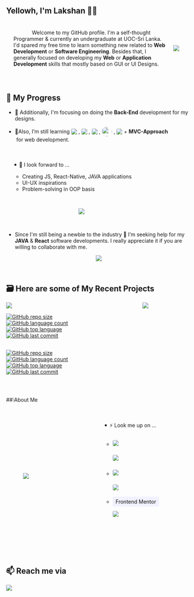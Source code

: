 ## Yellowh, I'm Lakshan 👋😃

<section style="display: flex; align-items: center; flex-wrap: wrap; margin-bottom: 5px;">
<div style="text-indent: 50px; padding: 20px; max-width: 415px; min-width: 300px;">Welcome to my GitHub profile. I'm a self-thought Programmer & currently an undergraduate at UOC-Sri Lanka. I'd spared my free time to learn something new related to <b>Web Development</b> or <b>Software Engineering</b>. Besides that, I generally focused on developing my <b>Web</b> or <b>Application Development</b> skills that mostly based on GUI or UI Designs.</div>
<br/>
<picture>
<source 
    srcset="https://github-readme-stats.vercel.app/api?username=M-lakshan&show_icons=true&theme=tokyonight"
    media="(prefers-color-scheme: dark)"
/>
<source
    srcset="https://github-readme-stats.vercel.app/api?username=M-lakshan&show_icons=true&theme=light"
    media="(prefers-color-scheme: light), (prefers-color-scheme: no-preference)"
/>
<img src="https://github-readme-stats.vercel.app/api?username=M-lakshan&show_icons=true"/>
</picture>
</section>
<!--
- <p style="display: flex; align-items: center; flex-wrap: wrap;">🤠 I've intermediate knowlage in programing, scripting languages like&nbsp;<img style="border-radius: 50%; width: 22px; height: 23px;" src="https://img.shields.io/badge/C-00599C?&logoColor=white"/>&nbsp;,&nbsp;<img src="https://img.shields.io/badge/Java-ED8B00?style=for-the-badge&logo=java&logoColor=white" style="height: 24px; border-radius: 3px; margin-bottom: 3px;"/>&nbsp;,&nbsp;<img src="https://img.shields.io/badge/HTML5-E34F26?style=for-the-badge&logo=html5&logoColor=white" style="height: 24px; border-radius: 3px; margin-bottom: 3px;"/>&nbsp;,&nbsp;<img src="https://img.shields.io/badge/CSS3-1572B6?style=for-the-badge&logo=css3&logoColor=white" style="height: 24px; border-radius: 3px; margin-bottom: 3px;"/>&nbsp;,&nbsp;<img src="https://img.shields.io/badge/Sass-CC6699?style=for-the-badge&logo=sass&logoColor=white" style="height: 24px; border-radius: 3px; margin-bottom: 3px;"/>&nbsp;,&nbsp;<img src="https://img.shields.io/badge/Bootstrap-563D7C?style=for-the-badge&logo=bootstrap&logoColor=white" style="height: 24px; border-radius: 3px;"/>&nbsp;,&nbsp;<img style="height: 24px; border-radius: 3px;" src="https://img.shields.io/badge/JavaScript-323330?style=for-the-badge&logo=javascript&logoColor=F7DF1E"/>&nbsp;( Vanilla & ES6 )&nbsp;,&nbsp;<img src="https://img.shields.io/badge/jQuery-0769AD?style=for-the-badge&logo=jquery&logoColor=white" style="height: 24px; border-radius: 3px;"/>&nbsp;,&nbsp;<img style="height: 24px; border-radius: 3px;" src="https://img.shields.io/badge/PHP-777BB4?style=for-the-badge&logo=php&logoColor=white"/>&nbsp;& query languages like&nbsp;,&nbsp;<img style="height: 24px; border-radius: 3px; margin-top: 3px;" src="https://img.shields.io/badge/MySQL-005C84?style=for-the-badge&logo=mysql&logoColor=white"/>&nbsp;,&nbsp;<img style="height: 24px; border-radius: 3px; margin-top: 3px;" src="https://img.shields.io/badge/MongoDB-4EA94B?style=for-the-badge&logo=mongodb&logoColor=white"/></p>
-->
<br/>

## 🎢 My Progress

- 🔭 Additionally, I'm focusing on doing the **Back-End** development for my designs.

- <p style="display: flex; align-items: center; flex-direction: row; flex-wrap: wrap;">🌱Also, I’m still learning&nbsp;<img src="https://img.shields.io/badge/TypeScript-007ACC?style=for-the-badge&logo=typescript&logoColor=white" style="border-radius: 3px;"/>&nbsp;,&nbsp;<img src="https://img.shields.io/badge/React-20232A?style=for-the-badge&logo=react&logoColor=61DAFB" style="border-radius: 3px;"/>&nbsp;,&nbsp;<img src="https://img.shields.io/badge/Node.js-339933?style=for-the-badge&logo=nodedotjs&logoColor=white" style="border-radius: 3px;"/>&nbsp;,&nbsp;<img style="border-radius: 50%; width: 28px; height: 26px;" src="https://img.shields.io/badge/C%23-239120?&logoColor=white" style="border-radius: 3px;"/>&nbsp;,&nbsp;<img src="https://img.shields.io/badge/.NET-512BD4?style=for-the-badge&logo=dotnet&logoColor=white" style="border-radius: 3px;"/>&nbsp;+&nbsp;<b>MVC-Approach</b>&nbsp;for web development.

<section style="display: flex; align-items: center; flex-wrap: wrap; margin-bottom: 5px; max-width: 1000px;">
<ul style="padding: 20px; max-width:400px; margin-right: 20px;">
<span style="font-size: large;">•&nbsp;</span>👯 I look forward to ...<ul>
    <li>Creating JS, React-Native, JAVA applications</li>
    <li>UI-UX inspirations</li>
    <li>Problem-solving in OOP basis</li>
</ul></ul>
<div style="display:  flex; align-items: center; justify-content: center; margin: 10px 5px; width: 50%; min-width:400px;"><picture>
<source 
    srcset="https://github-readme-stats.vercel.app/api/top-langs/?username=M-lakshan&langs_count=8&layout=compact&theme=tokyonight"
    media="(prefers-color-scheme: dark)"
/>
<source
    srcset="https://github-readme-stats.vercel.app/api/top-langs/?username=M-lakshan&langs_count=8&layout=compact&theme=light"
    media="(prefers-color-scheme: light), (prefers-color-scheme: no-preference)"
/>
<img src="https://github-readme-stats.vercel.app/api/top-langs/?username=M-lakshan&langs_count=8&layout=compact"/>
</picture></div>
</section>
<br/>

- Since I'm still being a newbie to the industry 🤔 I’m seeking help for my **JAVA** & **React** software developments. I really appreciate it if you are willing to collaborate with me.

<div style="display: flex; align-items: center; justify-content: center; max-width: 1000px;"><img src="https://github-profile-summary-cards.vercel.app/api/cards/profile-details?username=M-lakshan&theme=vue"/></div>

<p style="marign: 20px 0px;">&nbsp;</p>

## 🗃️ Here are some of My Recent Projects

<section style="display: grid; grid-template-columns: 1fr 1fr; grid-template-rows: auto; align-content: center; justify-items: center; grid-gap: 2px; margin-top: 10px; max-width: 1000px;">
<a href="https://github.com/M-lakshan/web_game_Tic-Tac-Toe" target="_blank">
<picture>
  <source 
    srcset="https://github-readme-stats.vercel.app/api/pin?username=M-lakshan&repo=web_game_Tic-Tac-Toe&show_owner=true&show_icons=true&theme=tokyonight"
    media="(prefers-color-scheme: dark)"
  />
  <source
    srcset="https://github-readme-stats.vercel.app/api/pin?username=M-lakshan&repo=web_game_Tic-Tac-Toe&show_owner=true&show_icons=true&theme=light"
    media="(prefers-color-scheme: light), (prefers-color-scheme: no-preference)"
  />
  <img src="https://github-readme-stats.vercel.app/api/pin?username=M-lakshan&show_icons=true&repo=web_game_Tic-Tac-Toe&show_owner=true"/>
</picture>

![GitHub repo size](https://img.shields.io/github/repo-size/M-lakshan/web_game_Tic-Tac-Toe?style=plastic)
![GitHub language count](https://img.shields.io/github/languages/count/M-lakshan/web_game_Tic-Tac-Toe?style=plastic)
![GitHub top language](https://img.shields.io/github/languages/top/M-lakshan/web_game_Tic-Tac-Toe?style=plastic)
![GitHub last commit](https://img.shields.io/github/last-commit/M-lakshan/web_game_Tic-Tac-Toe?color=red&style=plastic)
</div>
</a>
<a href="https://github.com/M-lakshan/web_app_JS_Calculator" target="_blank">
<picture>
  <source 
    srcset="https://github-readme-stats.vercel.app/api/pin?username=M-lakshan&repo=web_app_JS_Calculator&show_owner=true&show_icons=true&theme=tokyonight"
    media="(prefers-color-scheme: dark)"
  />
  <source
    srcset="https://github-readme-stats.vercel.app/api/pin?username=M-lakshan&repo=web_app_JS_Calculator&show_owner=true&show_icons=true&theme=light"
    media="(prefers-color-scheme: light), (prefers-color-scheme: no-preference)"
  />
  <img src="https://github-readme-stats.vercel.app/api/pin?username=M-lakshan&&show_icons=true&repo=web_app_JS_Calculator&show_owner=true"/>
</picture>

![GitHub repo size](https://img.shields.io/github/repo-size/M-lakshan/web_app_JS_Calculator?style=plastic)
![GitHub language count](https://img.shields.io/github/languages/count/M-lakshan/web_app_JS_Calculator?style=plastic)
![GitHub top language](https://img.shields.io/github/languages/top/M-lakshan/web_app_JS_Calculator?style=plastic)
![GitHub last commit](https://img.shields.io/github/last-commit/M-lakshan/web_app_JS_Calculator?color=red&style=plastic)
</a>
</section>

<p style="marign: 20px 0px;">&nbsp;</p>

##❕About Me

<section style="display: flex; align-items: center; justify-content: space-around; flex-direction: row; flex-wrap: wrap; margin-top: 10px; max-width: 1000px;">
<img src="https://github-readme-streak-stats.herokuapp.com/?user=M-lakshan"/>
<br/>
<ul style="padding: 20px; max-width:400px; margin-right: 20px;">
<span style="font-size: large;">•&nbsp;</span>⚡ Look me up on ...<ul>
    <li>
        <a style="display: flex; align-items: center; flex-direction: row; height: 40px;" href="https://dev.to/mlakshan" style="text-decoration: none; color: #FFF;" target="_blank"><img src="https://img.shields.io/badge/dev.to-0A0A0A?style=for-the-badge&logo=devdotto&logoColor=white" style="border-radius: 3px;"/></a><a style="display: flex; align-items: center; flex-direction: row; height: 40px;"  href="https://leetcode.com/M-lakshan/" style="text-decoration: none; color: #FFF;" target="_blank"><img src="https://img.shields.io/badge/-LeetCode-FFA116?style=for-the-badge&logo=LeetCode&logoColor=black" style="border-radius: 3px;"/></a>
    </li>
    <li>
        <a style="display: flex; align-items: center; flex-direction: row; height: 40px;"  href="https://www.freecodecamp.org/fcca050b099-3776-4f43-9963-05080cfff618" style="text-decoration: none; color: #FFF;" target="_blank"><img src="https://img.shields.io/badge/freecodecamp-27273D?style=for-the-badge&logo=freecodecamp&logoColor=white" style="border-radius: 3px;"/></a><a style="display: flex; align-items: center; flex-direction: row; height: 40px;" href="https://codepen.io/m-lakshan" style="text-decoration: none; color: #FFF; " target="_blank"><img src="https://img.shields.io/badge/Codepen-000000?style=for-the-badge&logo=codepen&logoColor=white" style="border-radius: 3px;"/></a>
    </li>
    <li style="margin: 5px 2px 8px 0px;">
        <a style="display: flex; align-items: center; text-decoration: none; color: #FFF; padding: 5px 8px; background: #F1F1FF; color: #111; border-radius: 3px; width: fit-content;" href="https://www.frontendmentor.io/profile/M-lakshan" target="_blank"><!--<img src="" style="border-radius: 3px;"/>-->Frontend Mentor</a>
        <a style="display: flex; align-items: center; flex-direction: row; height: 40px;"  href="https://stackoverflow.com/users/16220623/lakshan?tab=profile" style="text-decoration: none; color: #FFF;" target="_blank"><img src="https://img.shields.io/badge/Stack_Overflow-FE7A16?style=for-the-badge&logo=stack-overflow&logoColor=white" style="border-radius: 3px;"/></a>
    </li>
</ul><br/>
</section>

<p style="marign: 20px 0px;">&nbsp;</p>

## 📫 Reach me via 
<a  href="https://www.linkedin.com/in/e-m-lakshan-190212216/?originalSubdomain=lk" target="_blank"><img src="https://img.shields.io/badge/LinkedIn-0077B5?style=for-the-badge&logo=linkedin&logoColor=white"/></a>
<!-- <div style="display: flex; align-items: center; justify-content: center; max-width: 400px; padding-left: 50px; padding-top: 10px;">
    <a href="" target="_blank"><img src="https://img.shields.io/badge/WhatsApp-25D366?style=for-the-badge&logo=whatsapp&logoColor=white"/></a>
    <a href="" target="_blank"><img src="https://img.shields.io/badge/Gmail-D14836?style=for-the-badge&logo=gmail&logoColor=white"/></a>
    <a href="https://www.linkedin.com/in/e-m-lakshan-190212216/?originalSubdomain=lk" target="_blank"><img src="https://img.shields.io/badge/LinkedIn-0077B5?style=for-the-badge&logo=linkedin&logoColor=white"/></a>
    <a href="" target="_blank"><img src="https://img.shields.io/badge/website-000000?style=for-the-badge&logo=About.me&logoColor=white"/></a>
</div> -->
